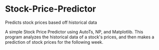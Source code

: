 # Stock-Price-Predictor
Predicts stock prices based off historical data

A simple Stock Price Predictor using AutoTs, NP, and Matplotlib. This program analyzes the historical data of a stock's prices, and then makes a prediction of stock prices for the following week.
